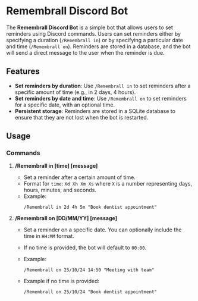 # Remembrall Discord Bot

The **Remembrall Discord Bot** is a simple bot that allows users to set reminders using Discord commands. Users can set reminders either by specifying a duration (`/Remembrall in`) or by specifying a particular date and time (`/Remembrall on`). Reminders are stored in a database, and the bot will send a direct message to the user when the reminder is due.

## Features

- **Set reminders by duration**: Use `/Remembrall in` to set reminders after a specific amount of time (e.g., in 2 days, 4 hours).
- **Set reminders by date and time**: Use `/Remembrall on` to set reminders for a specific date, with an optional time.
- **Persistent storage**: Reminders are stored in a SQLite database to ensure that they are not lost when the bot is restarted.

## Usage

### Commands

1. **/Remembrall in [time] [message]**
   - Set a reminder after a certain amount of time.
   - Format for `time`: `Xd Xh Xm Xs` where `X` is a number representing days, hours, minutes, and seconds.
   - Example:
     ```
     /Remembrall in 2d 4h 5m "Book dentist appointment"
     ```

2. **/Remembrall on [DD/MM/YY] [message]**
   - Set a reminder on a specific date. You can optionally include the time in `HH:MM` format.
   - If no time is provided, the bot will default to `00:00`.
   - Example:
     ```
     /Remembrall on 25/10/24 14:50 "Meeting with team"
     ```

   - Example if no time is provided:
     ```
     /Remembrall on 25/10/24 "Book dentist appointment"
     ```
